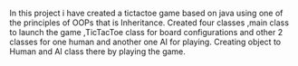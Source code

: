 In this project i have created a tictactoe game based on java using one of the principles of OOPs that is Inheritance.
Created four classes ,main class to launch the game ,TicTacToe class for board configurations and other 2 classes for one human and another one AI for playing.
Creating object to Human and AI class there by playing the game.
